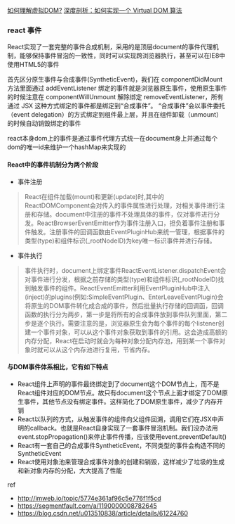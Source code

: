 [如何理解虚拟DOM?](https://www.zhihu.com/question/29504639/answer/44680878)
[深度剖析：如何实现一个 Virtual DOM 算法](https://github.com/livoras/blog/issues/13)

### react 事件

React实现了一套完整的事件合成机制，采用的是顶层document的事件代理机制，能够保持事件冒泡的一致性，同时可以实现跨浏览器执行，甚至可以在IE8中使用HTML5的事件

首先区分原生事件与合成事件(SyntheticEvent)，我们在 componentDidMount 方法里面通过 addEventListener 绑定的事件就是浏览器原生事件，使用原生事件的时候注意在 componentWillUnmount 解除绑定 removeEventListener，所有通过 JSX 这种方式绑定的事件都是绑定到“合成事件”。 “合成事件”会以事件委托（event delegation）的方式绑定到组件最上层，并且在组件卸载（unmount）的时候自动销毁绑定的事件

react本身dom上的事件是通过事件代理方式统一在document身上并通过每个dom的唯一id来维护一个hashMap来实现的

#### React中的事件机制分为两个阶段

- 事件注册

>React在组件加载(mount)和更新(update)时,其中的ReactDOMComponent会对传入的事件属性进行处理，对相关事件进行注册和存储。document中注册的事件不处理具体的事件，仅对事件进行分发。ReactBrowserEventEmitter作为事件注册入口，担负着事件注册和事件触发。注册事件的回调函数由EventPluginHub来统一管理，根据事件的类型(type)和组件标识(_rootNodeID)为key唯一标识事件并进行存储。

- 事件执行

>事件执行时，document上绑定事件ReactEventListener.dispatchEvent会对事件进行分发，根据之前存储的类型(type)和组件标识(_rootNodeID)找到触发事件的组件。ReactEventEmitter利用EventPluginHub中注入(inject)的plugins(例如:SimpleEventPlugin、EnterLeaveEventPlugin)会将原生的DOM事件转化成合成的事件，然后批量执行存储的回调函，回调函数的执行分为两步，第一步是将所有的合成事件放到事件队列里面，第二步是逐个执行。需要注意的是，浏览器原生会为每个事件的每个listener创建一个事件对象，可以从这个事件对象获取到事件的引用。这会造成高额的内存分配，React在启动时就会为每种对象分配内存池，用到某一个事件对象时就可以从这个内存池进行复用，节省内存。

#### 与DOM事件体系相比，它有如下特点

- React组件上声明的事件最终绑定到了document这个DOM节点上，而不是React组件对应的DOM节点。故只有document这个节点上面才绑定了DOM原生事件，其他节点没有绑定事件。这样简化了DOM原生事件，减少了内存开销
- React以队列的方式，从触发事件的组件向父组件回溯，调用它们在JSX中声明的callback。也就是React自身实现了一套事件冒泡机制。我们没办法用event.stopPropagation()来停止事件传播，应该使用event.preventDefault()
- React有一套自己的合成事件SyntheticEvent，不同类型的事件会构造不同的SyntheticEvent
- React使用对象池来管理合成事件对象的创建和销毁，这样减少了垃圾的生成和新对象内存的分配，大大提高了性能

ref

- <http://imweb.io/topic/5774e361af96c5e776f1f5cd>
- <https://segmentfault.com/a/1190000008782645>
- <https://blog.csdn.net/u013510838/article/details/61224760>